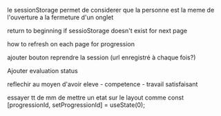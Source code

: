 le sessionStorage permet de considerer que la personne est la meme de l'ouverture a la fermeture d'un onglet

return to beginning if sessioStorage doesn't exist for next page

how to refresh on each page for progression

ajouter bouton reprendre la session (url enregistré à chaque fois?)

Ajouter evaluation status 

reflechir au moyen d'avoir eleve - competence - travail satisfaisant

essayer tt de mm de mettre un etat sur le layout comme   const [progressionId, setProgressionId] = useState(0);
